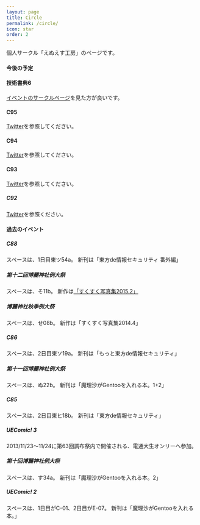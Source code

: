 ```yaml
---
layout: page
title: Circle
permalink: /circle/
icon: star
order: 2
---
```


個人サークル「えぬえす工房」のページです。

#### 今後の予定

#### 技術書典6
[イベントのサークルページ](https://techbookfest.org/event/tbf06/circle/36260010)を見た方が良いです。

#### C95
[Twitter](https://twitter.com/nvsofts/status/1075224090615545857)を参照してください。

#### C94
[Twitter](https://twitter.com/nvsofts/status/1026471115261018113)を参照してください。

#### C93
[Twitter](https://twitter.com/nvsofts/status/945315247702732801)を参照してください。

##### C92

[Twitter](https://twitter.com/nvsofts/status/894195023809363968)を参照ください。

#### 過去のイベント

##### C88

スペースは、1日目東ツ54a。
新刊は「東方de情報セキュリティ 番外編」

##### 第十二回博麗神社例大祭

スペースは、そ11b。
新作は[「すくすく写真集2015.2」](https://twitter.com/nvsofts/statuses/596698967112421376)

##### 博麗神社秋季例大祭

スペースは、せ08b。
新作は「すくすく写真集2014.4」

##### C86

スペースは、2日目東ソ19a。
新刊は「もっと東方de情報セキュリティ」

##### 第十一回博麗神社例大祭

スペースは、ぬ22b。
新刊は「魔理沙がGentooを入れる本。1+2」

##### C85

スペースは、2日目東ヒ18b。
新刊は「東方de情報セキュリティ」

##### UEComic! 3

2013/11/23〜11/24に第63回調布祭内で開催される、電通大生オンリーへ参加。

##### 第十回博麗神社例大祭

スペースは、す34a。
新刊は「魔理沙がGentooを入れる本。2」

##### UEComic! 2

スペースは、1日目がC-01、2日目がE-07。
新刊は「魔理沙がGentooを入れる本。」
